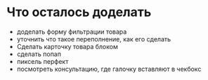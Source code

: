 # Что осталось доделать

- доделать форму фильтрации товара
- уточнить что такое переполнение, как его сделать
- Сделать карточку товара блоком
- сделать попап
- пиксель перфект
- посмотреть консультацию, где галочку вставляют в чекбокс